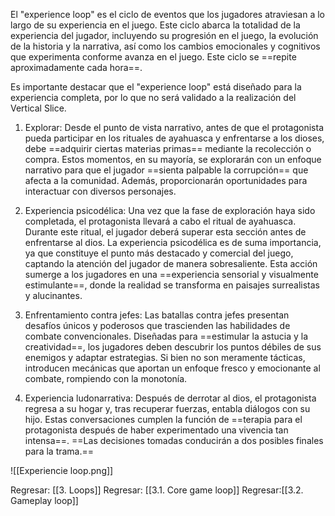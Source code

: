 
El "experience loop" es el ciclo de eventos que los jugadores atraviesan a lo largo de su experiencia en el juego. Este ciclo abarca la totalidad de la experiencia del jugador, incluyendo su progresión en el juego, la evolución de la historia y la narrativa, así como los cambios emocionales y cognitivos que experimenta conforme avanza en el juego. Este ciclo se ==repite aproximadamente cada hora==.

Es importante destacar que el "experience loop" está diseñado para la experiencia completa, por lo que no será validado a la realización del Vertical Slice.

1. Explorar:
Desde el punto de vista narrativo, antes de que el protagonista pueda participar en los rituales de ayahuasca y enfrentarse a los dioses, debe ==adquirir ciertas materias primas== mediante la recolección o compra. Estos momentos, en su mayoría, se explorarán con un enfoque narrativo para que el jugador ==sienta palpable la corrupción== que afecta a la comunidad. Además, proporcionarán oportunidades para interactuar con diversos personajes.

2. Experiencia psicodélica:
Una vez que la fase de exploración haya sido completada, el protagonista llevará a cabo el ritual de ayahuasca. Durante este ritual, el jugador deberá superar esta sección antes de enfrentarse al dios. La experiencia psicodélica es de suma importancia, ya que constituye el punto más destacado y comercial del juego, captando la atención del jugador de manera sobresaliente. Esta acción sumerge a los jugadores en una ==experiencia sensorial y visualmente estimulante==, donde la realidad se transforma en paisajes surrealistas y alucinantes.

3. Enfrentamiento contra jefes:
Las batallas contra jefes presentan desafíos únicos y poderosos que trascienden las habilidades de combate convencionales. Diseñadas para ==estimular la astucia y la creatividad==, los jugadores deben descubrir los puntos débiles de sus enemigos y adaptar estrategias. Si bien no son meramente tácticas, introducen mecánicas que aportan un enfoque fresco y emocionante al combate, rompiendo con la monotonía.

4. Experiencia ludonarrativa:
Después de derrotar al dios, el protagonista regresa a su hogar y, tras recuperar fuerzas, entabla diálogos con su hijo. Estas conversaciones cumplen la función de ==terapia para el protagonista después de haber experimentado una vivencia tan intensa==. ==Las decisiones tomadas conducirán a dos posibles finales para la trama.==


![[Experiencie loop.png]]


Regresar: [[3. Loops]]
Regresar: [[3.1. Core game loop]]
Regresar:[[3.2. Gameplay loop]]